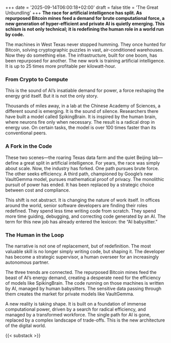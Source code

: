 +++
date = '2025-09-14T06:00:18+02:00'
draft = false
title = 'The Great Unbundling'
+++
**The race for artificial intelligence has split. As repurposed Bitcoin mines feed a demand for brute computational force, a new generation of hyper-efficient and private AI is quietly emerging. This schism is not only technical; it is redefining the human role in a world run by code.**

The machines in West Texas never stopped humming. They once hunted for Bitcoin, solving cryptographic puzzles in vast, air-conditioned warehouses. Now they do something else. The infrastructure, built for one boom, has been repurposed for another. The new work is training artificial intelligence. It is up to 25 times more profitable per kilowatt-hour.

### From Crypto to Compute

This is the sound of AI’s insatiable demand for power, a force reshaping the energy grid itself. But it is not the only story.

Thousands of miles away, in a lab at the Chinese Academy of Sciences, a different sound is emerging. It is the sound of silence. Researchers there have built a model called SpikingBrain. It is inspired by the human brain, where neurons fire only when necessary. The result is a radical drop in energy use. On certain tasks, the model is over 100 times faster than its conventional peers.

### A Fork in the Code

These two scenes—the roaring Texas data farm and the quiet Beijing lab—define a great split in artificial intelligence. For years, the race was simply about scale. Now, the industry has forked. One path pursues brute force. The other seeks efficiency. A third path, championed by Google’s new VaultGemma model, pursues mathematical proof of privacy. The monolithic pursuit of power has ended. It has been replaced by a strategic choice between cost and compliance.

This shift is not abstract. It is changing the nature of work itself. In offices around the world, senior software developers are finding their roles redefined. They spend less time writing code from scratch. They spend more time guiding, debugging, and correcting code generated by an AI. The term for this new job has already entered the lexicon: the “AI babysitter.”

### The Human in the Loop

The narrative is not one of replacement, but of redefinition. The most valuable skill is no longer simply writing code, but shaping it. The developer has become a strategic supervisor, a human overseer for an increasingly autonomous partner.

The three trends are connected. The repurposed Bitcoin mines feed the beast of AI’s energy demand, creating a desperate need for the efficiency of models like SpikingBrain. The code running on those machines is written by AI, managed by human babysitters. The sensitive data passing through them creates the market for private models like VaultGemma.

A new reality is taking shape. It is built on a foundation of immense computational power, driven by a search for radical efficiency, and managed by a transformed workforce. The single path for AI is gone, replaced by a complex landscape of trade-offs. This is the new architecture of the digital world.

{{< substack >}}
